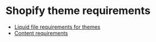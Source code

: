 # Shopify theme requirements

- [Liquid file requirements for themes](https://shopify.dev/tutorials/review-theme-store-requirements-files)
- [Content requirements](https://shopify.dev/tutorials/review-theme-store-requirements-content)